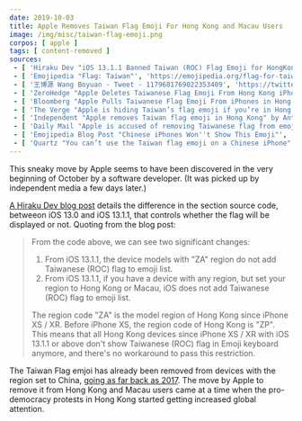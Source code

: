 ```yaml
---
date: 2019-10-03
title: Apple Removes Taiwan Flag Emoji For Hong Kong and Macau Users
image: /img/misc/taiwan-flag-emoji.png
corpos: [ apple ]
tags: [ content-removed ]
sources:
 - [ 'Hiraku Dev "iOS 13.1.1 Banned Taiwan (ROC) Flag Emoji for HongKong and Macau Users"', 'https://hiraku.tw/2019/10/4877/' ]
 - [ 'Emojipedia "Flag: Taiwan"', 'https://emojipedia.org/flag-for-taiwan/' ]
 - [ '王博源 Wang Boyuan - Tweet - 1179681769022353409', 'https://twitter.com/thisboyuan/status/1179681769022353409' ]
 - [ 'ZeroHedge "Apple Deletes Taiwanese Flag Emoji From Hong Kong iPhones"', 'https://www.zerohedge.com/geopolitical/apple-deletes-taiwanese-flag-emoji-hong-kong-iphones' ]
 - [ 'Bloomberg "Apple Pulls Taiwanese Flag Emoji From iPhones in Hong Kong" by Mark Gurman', 'https://www.bloomberg.com/news/articles/2019-10-08/apple-pulls-taiwanese-flag-emoji-from-iphones-in-hong-kong' ]
 - [ 'The Verge "Apple is hiding Taiwan’s flag emoji if you’re in Hong Kong or Macau" by Jay Peters', 'https://www.theverge.com/2019/10/7/20903613/apple-hiding-taiwan-flag-emoji-hong-kong-macau-china' ]
 - [ 'Independent "Apple removes Taiwan flag emoji in Hong Kong" by Anthony Cuthbertson', 'https://www.independent.co.uk/life-style/gadgets-and-tech/news/apple-taiwan-flag-emoji-hong-kong-protests-china-a9148576.html' ]
 - [ 'Daily Mail "Apple is accused of removing Taiwanese flag from emojis in Hong Kong just days after outcry over the NBA''s craven apology to Beijing" by Milly Vincent', 'https://www.dailymail.co.uk/sciencetech/article-7550767/Apple-accused-removing-Taiwanese-flag-emojis-Hong-Kong.html' ]
 - [ 'Emojipedia Blog Post "Chinese iPhones Won''t Show This Emoji"', 'https://blog.emojipedia.org/one-emoji-doesnt-show-on-ios-in-china/' ]
 - [ 'Quartz "You can’t use the Taiwan flag emoji on a Chinese iPhone" by Josh Horwitz', 'https://qz.com/1250884/you-cant-use-the-taiwan-flag-emoji-on-a-chinese-iphone/' ]
---
```


This sneaky move by Apple seems to have been discovered in the very beginning of October by a software developer.
(It was picked up by independent media a few days later.)

[A Hiraku Dev blog post](https://hiraku.tw/2019/10/4877/) details the difference in the section source code, betweeon iOS 13.0 and iOS 13.1.1, that controls whether the flag will be displayed or not.
Quoting from the blog post:
> From the code above, we can see two significant changes:
>
> 1. From iOS 13.1.1, the device models with "ZA" region do not add Taiwanese (ROC) flag to emoji list.
> 2. From iOS 13.1.1, if you have a device with any region, but set your region to Hong Kong or Macau, iOS does not add Taiwanese (ROC) flag to emoji list.
>
> The region code "ZA" is the model region of Hong Kong since iPhone XS / XR. Before iPhone XS, the region code of Hong Kong  is "ZP".
> This means that all Hong Kong devices since iPhone XS / XR with iOS 13.1.1 or above don't show Taiwanese (ROC) flag in Emoji keyboard anymore, and there's no workaround to pass this restriction.

The Taiwan Flag emjoi has already been removed from devices with the region set to China, [going as far back as 2017](https://blog.emojipedia.org/one-emoji-doesnt-show-on-ios-in-china/).
The move by Apple to remove it from Hong Kong and Macau users came at a time when the pro-democracy protests in Hong Kong started getting increased global attention.
